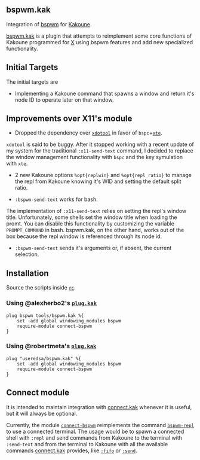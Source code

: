 ## bspwm.kak

Integration of [bspwm] for [Kakoune].

[bspwm.kak] is a plugin that attempts to reimplement some core functions of Kakoune
programmed for [X] using bspwm features and add new specialized functionality.

[bspwm.kak]: https://github.com/useredsa/bspwm.kak
[bspwm]: https://github.com/baskerville/bspwm
[Kakoune]: https://kakoune.org
[X]: https://en.wikipedia.org/wiki/X_Window_System

## Initial Targets

The initial targets are

* Implementing a Kakoune command that spawns a window and return it's node ID
to operate later on that window.

## Improvements over X11's module

* Dropped the dependency over [`xdotool`] in favor of `bspc`+[`xte`].

`xdotool` is said to be buggy.
After it stopped working with a recent update of my system for the traditional
`:x11-send-text` command,
I decided to replace the window management functionality with `bspc` and
the key symulation with `xte`.

[`xdotool`]: https://github.com/jordansissel/xdotool
[`xte`]: https://jlk.fjfi.cvut.cz/arch/manpages/man/xte.1

* 2 new Kakoune options `%opt{replwin}` and `%opt{repl_ratio}` to manage the
repl from Kakoune knowing it's WID and setting the default split ratio.

* `:bspwm-send-text` works for bash.

The implementation of `:x11-send-text` relies on setting the repl's window title.
Unfortunately, some shells set the window title when loading the promt.
You can disable this functionality by customizing the variable
`PROMPT_COMMAND` in bash.
bspwm.kak, on the other hand, works out of the box because
the repl window is referenced through its node id.

* `:bspwm-send-text` sends it's arguments or, if absent, the current selection.

## Installation

Source the scripts inside [`rc`].

[`rc`]: rc/

### Using @alexherbo2's [`plug.kak`](https://github.com/alexherbo2/plug.kak)

```kak
plug bspwm tools/bspwm.kak %{
    set -add global windowing_modules bspwm
    require-module connect-bspwm
}
```

### Using @robertmeta's [`plug.kak`](https://github.com/robertmeta/plug.kak)

```kak
plug "useredsa/bspwm.kak" %{
    set -add global windowing_modules bspwm
    require-module connect-bspwm
}
```

## Connect module

It is intended to maintain integration with [connect.kak] whenever it is useful,
but it will always be optional.

Currently, the module [`connect-bspwm`] reimplements the command [`bspwm-repl`]
to use a connected terminal.
The usage would be to spawn a connected shell with `:repl` and send commands
from Kakoune to the terminal with `:send-text` and from the terminal to Kakoune
with all the available commands [connect.kak] provides,
like [`:fifo`] or [`:send`].

[connect.kak]: https://github.com/alexherbo2/connect.kak
[`connect-bspwm`]: rc/connect-bspwm.kak
[`bspwm-repl`]: rc/bspwm-repl.kak
[`:fifo`]: https://github.com/alexherbo2/connect.kak/blob/master/rc/connect/commands/:fifo
[`:send`]: https://github.com/alexherbo2/connect.kak/blob/master/rc/connect/commands/:send
